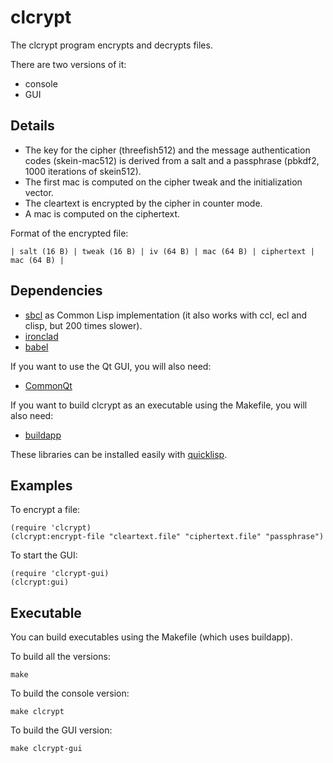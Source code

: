# clcrypt

The clcrypt program encrypts and decrypts files.

There are two versions of it:

* console
* GUI

## Details

* The key for the cipher (threefish512) and the message authentication
codes (skein-mac512) is derived from a salt and a passphrase (pbkdf2, 1000
iterations of skein512).
* The first mac is computed on the cipher tweak and the initialization vector.
* The cleartext is encrypted by the cipher in counter mode.
* A mac is computed on the ciphertext.

Format of the encrypted file:

    | salt (16 B) | tweak (16 B) | iv (64 B) | mac (64 B) | ciphertext | mac (64 B) |

## Dependencies

* [sbcl](http://www.sbcl.org/) as Common Lisp implementation (it also works
with ccl, ecl and clisp, but 200 times slower).
* [ironclad](http://cliki.net/Ironclad)
* [babel](http://www.cliki.net/Babel)

If you want to use the Qt GUI, you will also need:

* [CommonQt](http://common-lisp.net/project/commonqt)

If you want to build clcrypt as an executable using the Makefile, you will
also need:

* [buildapp](http://www.cliki.net/Buildapp)

These libraries can be installed easily with [quicklisp](http://www.quicklisp.org).

## Examples

To encrypt a file:

    (require 'clcrypt)
    (clcrypt:encrypt-file "cleartext.file" "ciphertext.file" "passphrase")

To start the GUI:

    (require 'clcrypt-gui)
    (clcrypt:gui)

## Executable

You can build executables using the Makefile (which uses buildapp).

To build all the versions:

    make

To build the console version:

    make clcrypt

To build the GUI version:

    make clcrypt-gui
